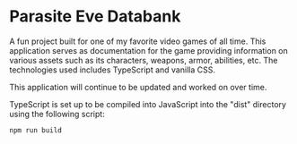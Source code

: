 # Parasite Eve Databank

A fun project built for one of my favorite video games of all time.
This application serves as documentation for the game providing information on various
assets such as its characters, weapons, armor, abilities, etc. The technologies used includes
TypeScript and vanilla CSS.

This application will continue to be updated and worked on over time.

TypeScript is set up to be compiled into JavaScript into the "dist" directory using the following script:

`npm run build`